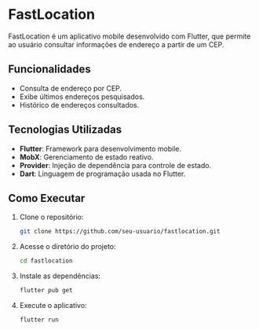 # FastLocation

FastLocation é um aplicativo mobile desenvolvido com Flutter, que permite ao usuário consultar informações de endereço a partir de um CEP.

## Funcionalidades

- Consulta de endereço por CEP.
- Exibe últimos endereços pesquisados.
- Histórico de endereços consultados.

## Tecnologias Utilizadas

- **Flutter**: Framework para desenvolvimento mobile.
- **MobX**: Gerenciamento de estado reativo.
- **Provider**: Injeção de dependência para controle de estado.
- **Dart**: Linguagem de programação usada no Flutter.

## Como Executar

1. Clone o repositório:
    ```bash
    git clone https://github.com/seu-usuario/fastlocation.git
    ```

2. Acesse o diretório do projeto:
    ```bash
    cd fastlocation
    ```

3. Instale as dependências:
    ```bash
    flutter pub get
    ```

4. Execute o aplicativo:
    ```bash
    flutter run
    ```
